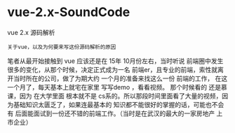 # vue-2.x-SoundCode
vue 2.x 源码解析

`关于vue，以及为何要来写这份源码解析的原因`

笔者从最开始接触到 vue 应该还是在 15年 10月份左右，当时听说 前端圈中发生很多的变化，从那个时候，决定正式成为一名 前端er，且专业的前端，索性就离开当时所在的公司，做了为期大约 一个月的准备来找这么一份 前端的工作， 在这一个月了，每天基本上就宅在家里 写写demo ，看看视频。 那个时候看的 还是慕课，因为 在大学里面 根本就不是 cs系的。所以那段时间里面看了大量的视频，因为基础知识太匮乏了，如果连最基本的 知识都不能很好的掌握的话，可能也不会有 后面能面试到一份还不错的前端工作。（当时是在武汉的最大的一家房地产 上市企业）

